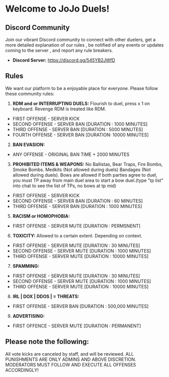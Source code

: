 # Welcome to JoJo Duels!

## Discord Community

Join our vibrant Discord community to connect with other duelers, get a more detailed explanation of our rules , be notified of any events or updates coming to the server , and report any rule breakers.

- **Discord Server:** https://discord.gg/545YB2JWfD


## Rules

We want our platform to be a enjoyable place for everyone. Please follow these community rules:

1. **RDM and or INTERRUPTING DUELS:** Flourish to duel, press x 1 on keyboard. Revenge RDM is treated like RDM. 
- FIRST OFFENSE - SERVER KICK 
- SECOND OFFENSE - SERVER BAN [DURATION : 1000 MINUTES] 
- THIRD OFFENSE - SERVER BAN [DURATION : 5000 MINUTES]
- FOURTH OFFENSE - SERVER BAN [DURATION: 10000 MINUTES] 

2. **BAN EVASION:** 
- ANY OFFENSE - ORIGINAL BAN TIME + 2000 MINUTES  

3. **PROHIBITED ITEMS & WEAPONS:** No Ballistas, Bear Traps, Fire Bombs, Smoke Bombs. Medkits (Not allowed during duels) Bandages (Not allowed during duels). 
Bows are allowed if both parties agree to duel, you must TP away from main duel area to start a bow duel.(type "tp list" into chat to see the list of TPs, no bows at tp mid)
- FIRST OFFENSE - SERVER KICK
- SECOND OFFENSE - SERVER BAN [DURATION : 60 MINUTES]
- THIRD OFFENSE - SERVER BAN [DURATION : 1000 MINUTES]

5. **RACISM or HOMOPHOBIA:** 
- FIRST OFFENSE - SERVER MUTE [DURATION : PERMSNENT] 


6. **TOXICITY:** Allowed to a certain extent. Depending on context.
  - FIRST OFFENSE - SERVER MUTE [DURATION : 30 MINUTES] 
- SECOND OFFENSE - SERVER MUTE [DURATION : 1000 MINUTES] 
- THIRD OFFENSE - SERVER MUTE [DURATION : 10000 MINUTES]
  
7. **SPAMMING:**
- FIRST OFFENSE - SERVER MUTE [DURATION : 30 MINUTES] 
- SECOND OFFENSE - SERVER MUTE [DURATION : 1000 MINUTES] 
- THIRD OFFENSE - SERVER MUTE [DURATION : 10000 MINUTES]

8. **IRL | DOX | DDOS | = THREATS:**
- FIRST OFFENSE - SERVER BAN [DURATION : 500,000 MINUTES]
  
9. **ADVERTISING:**
- FIRST OFFENCE - SERVER MUTE [DURATION : PERMANENT]
## Please note the following: 
All vote kicks are canceled by staff, and will be reviewed. ALL PUNISHMENTS ARE ONLY ADMINS AND ABOVE DISCRETION. MODERATORS MUST FOLLOW AND EXECUTE ALL OFFENSES ACCORDINGLY! 
